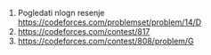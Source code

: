 1. Pogledati nlogn resenje https://codeforces.com/problemset/problem/14/D 
2. https://codeforces.com/contest/817
3. https://codeforces.com/contest/808/problem/G

